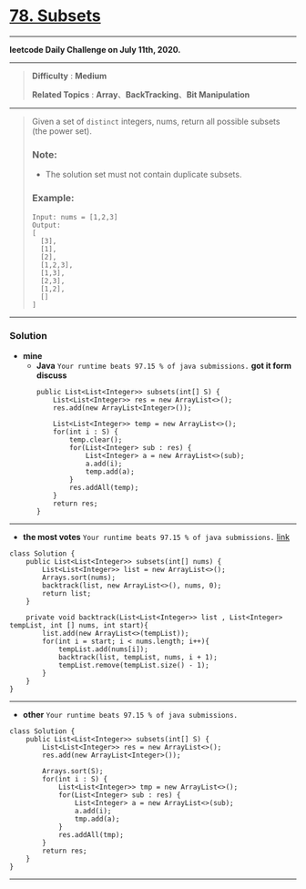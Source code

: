 # [78. Subsets](https://leetcode.com/problems/subsets/description/)

---

**leetcode Daily Challenge on July 11th, 2020.**

---

> **Difficulty** : **Medium**
> 
> **Related Topics** : **Array**、**BackTracking**、**Bit Manipulation**


---

> Given a set of `distinct` integers, nums, return all possible subsets (the power set).
> 
> ### Note: 
> * The solution set must not contain duplicate subsets.
> 
> ### Example:
> ```
> Input: nums = [1,2,3]
> Output:
> [
>   [3],
>   [1],
>   [2],
>   [1,2,3],
>   [1,3],
>   [2,3],
>   [1,2],
>   []
> ]
> ```

---

### Solution
* **mine**
  * **Java** `Your runtime beats 97.15 % of java submissions.` **got it form discuss**
    ```
    public List<List<Integer>> subsets(int[] S) {
        List<List<Integer>> res = new ArrayList<>();
        res.add(new ArrayList<Integer>());
        
        List<List<Integer>> temp = new ArrayList<>();
        for(int i : S) {
            temp.clear(); 
            for(List<Integer> sub : res) {
                List<Integer> a = new ArrayList<>(sub);
                a.add(i);
                temp.add(a);
            }
            res.addAll(temp);
        }
        return res;
    }
    ```
    
---

* **the most votes** `Your runtime beats 97.15 % of java submissions.` [link](https://leetcode.com/problems/subsets/discuss/27281/A-general-approach-to-backtracking-questions-in-Java-(Subsets-Permutations-Combination-Sum-Palindrome-Partitioning))
```
class Solution {
    public List<List<Integer>> subsets(int[] nums) {
        List<List<Integer>> list = new ArrayList<>();
        Arrays.sort(nums);
        backtrack(list, new ArrayList<>(), nums, 0);
        return list;
    }

    private void backtrack(List<List<Integer>> list , List<Integer> tempList, int [] nums, int start){
        list.add(new ArrayList<>(tempList));
        for(int i = start; i < nums.length; i++){
            tempList.add(nums[i]);
            backtrack(list, tempList, nums, i + 1);
            tempList.remove(tempList.size() - 1);
        }
    }
}
```

---

* **other** `Your runtime beats 97.15 % of java submissions.`
```
class Solution {
    public List<List<Integer>> subsets(int[] S) {
        List<List<Integer>> res = new ArrayList<>();
        res.add(new ArrayList<Integer>());
        
        Arrays.sort(S);
        for(int i : S) {
            List<List<Integer>> tmp = new ArrayList<>();
            for(List<Integer> sub : res) {
                List<Integer> a = new ArrayList<>(sub);
                a.add(i);
                tmp.add(a);
            }
            res.addAll(tmp);
        }
        return res;
    }
}
```

---
